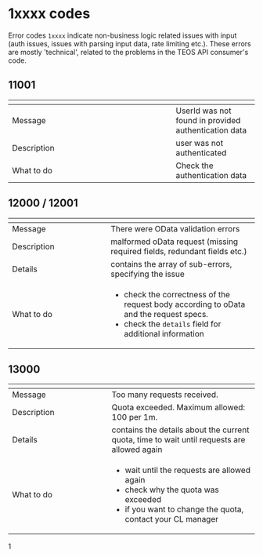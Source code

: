 # 1xxxx codes

Error codes `1xxxx` indicate non-business logic related issues with input (auth issues, issues with parsing input data, rate limiting etc.). These errors are mostly 'technical', related to the problems in the TEOS API consumer's code.

## 11001

<table><thead><tr><th width="318.5"></th><th></th></tr></thead><tbody><tr><td>Message</td><td>UserId was not found in provided authentication data</td></tr><tr><td>Description</td><td>user was not authenticated</td></tr><tr><td>What to do</td><td>Check the authentication data</td></tr></tbody></table>

## 12000 / 12001

<table><thead><tr><th width="185.5"></th><th></th></tr></thead><tbody><tr><td>Message</td><td>There were OData validation errors</td></tr><tr><td>Description</td><td>malformed oData request (missing required fields, redundant fields etc.)</td></tr><tr><td>Details</td><td>contains the array of sub-errors, specifying the issue</td></tr><tr><td>What to do</td><td><ul><li>check the correctness of the request body according to oData and the request specs.</li><li>check the <code>details</code> field for additional information</li></ul></td></tr></tbody></table>

## 13000

<table><thead><tr><th width="187.5"></th><th></th></tr></thead><tbody><tr><td>Message</td><td>Too many requests received.</td></tr><tr><td>Description</td><td>Quota exceeded. Maximum allowed: 100 per 1m. </td></tr><tr><td>Details</td><td>contains the details about the current quota, time to wait until requests are allowed again</td></tr><tr><td>What to do</td><td><ul><li>wait until the requests are allowed again</li><li>check why the quota was exceeded</li><li>if you want to change the quota, contact your CL manager</li></ul></td></tr></tbody></table>

1
